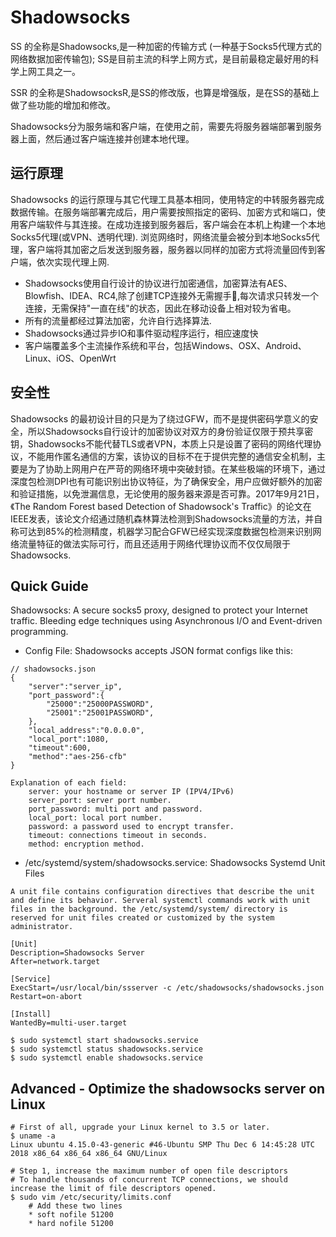 Shadowsocks
===========

SS 的全称是Shadowsocks,是一种加密的传输方式 (一种基于Socks5代理方式的网络数据加密传输包); SS是目前主流的科学上网方式，是目前最稳定最好用的科学上网工具之一。

SSR 的全称是ShadowsocksR,是SS的修改版，也算是增强版，是在SS的基础上做了些功能的增加和修改。

Shadowsocks分为服务端和客户端，在使用之前，需要先将服务器端部署到服务器上面，然后通过客户端连接并创建本地代理。

运行原理
--------

Shadowsocks 的运行原理与其它代理工具基本相同，使用特定的中转服务器完成数据传输。在服务端部署完成后，用户需要按照指定的密码、加密方式和端口，使用客户端软件与其连接。在成功连接到服务器后，客户端会在本机上构建一个本地Socks5代理(或VPN、透明代理).
浏览网络时，网络流量会被分到本地Socks5代理，客户端将其加密之后发送到服务器，服务器以同样的加密方式将流量回传到客户端，依次实现代理上网.

* Shadowsocks使用自行设计的协议进行加密通信，加密算法有AES、Blowfish、IDEA、RC4,除了创建TCP连接外无需握手🤝,每次请求只转发一个连接，无需保持"一直在线"的状态，因此在移动设备上相对较为省电。
* 所有的流量都经过算法加密，允许自行选择算法.
* Shadowsocks通过异步IO和事件驱动程序运行，相应速度快
* 客户端覆盖多个主流操作系统和平台，包括Windows、OSX、Android、Linux、iOS、OpenWrt

安全性
-----

Shadowsocks
的最初设计目的只是为了绕过GFW，而不是提供密码学意义的安全，所以Shadowsocks自行设计的加密协议对双方的身份验证仅限于预共享密钥，Shadowsocks不能代替TLS或者VPN，本质上只是设置了密码的网络代理协议，不能用作匿名通信的方案，该协议的目标不在于提供完整的通信安全机制，主要是为了协助上网用户在严苛的网络环境中突破封锁。在某些极端的环境下，通过深度包检测DPI也有可能识别出协议特征，为了确保安全，用户应做好额外的加密和验证措施，以免泄漏信息，无论使用的服务器来源是否可靠。2017年9月21日，《The Random Forest
based Detection of Shadowsock's Traffic》的论文在IEEE发表，该论文介绍通过随机森林算法检测到Shadowsocks流量的方法，并自称可达到85%的检测精度，机器学习配合GFW已经实现深度数据包检测来识别网络流量特征的做法实际可行，而且还适用于网络代理协议而不仅仅局限于Shadowsocks.

Quick Guide
------
Shadowsocks: A secure socks5 proxy, designed to protect your Internet traffic. Bleeding edge techniques using Asynchronous I/O and Event-driven programming. 

* Config File: Shadowsocks accepts JSON format configs like this:
```
// shadowsocks.json 
{
    "server":"server_ip",
    "port_password":{
        "25000":"25000PASSWORD",
        "25001":"25001PASSWORD",
    },
    "local_address":"0.0.0.0",
    "local_port":1080,
    "timeout":600,
    "method":"aes-256-cfb"
}

Explanation of each field: 
    server: your hostname or server IP (IPV4/IPv6)
    server_port: server port number.
    port_password: multi port and password.
    local_port: local port number.
    password: a password used to encrypt transfer.
    timeout: connections timeout in seconds.
    method: encryption method.
```

* /etc/systemd/system/shadowsocks.service: Shadowsocks Systemd Unit Files 
```
A unit file contains configuration directives that describe the unit and define its behavior. Serveral systemctl commands work with unit files in the background. the /etc/systemd/system/ directory is reserved for unit files created or customized by the system administrator.

[Unit]
Description=Shadowsocks Server 
After=network.target
 
[Service]
ExecStart=/usr/local/bin/ssserver -c /etc/shadowsocks/shadowsocks.json 
Restart=on-abort

[Install]
WantedBy=multi-user.target 

$ sudo systemctl start shadowsocks.service 
$ sudo systemctl status shadowsocks.service 
$ sudo systemctl enable shadowsocks.service
```

Advanced - Optimize the shadowsocks server on Linux 
---------------------------------------------------

```
# First of all, upgrade your Linux kernel to 3.5 or later.
$ uname -a 
Linux ubuntu 4.15.0-43-generic #46-Ubuntu SMP Thu Dec 6 14:45:28 UTC 2018 x86_64 x86_64 x86_64 GNU/Linux

# Step 1, increase the maximum number of open file descriptors 
# To handle thousands of concurrent TCP connections, we should increase the limit of file descriptors opened. 
$ sudo vim /etc/security/limits.conf 
    # Add these two lines 
    * soft nofile 51200 
    * hard nofile 51200 

```
